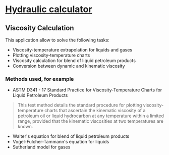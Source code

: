 # [Hydraulic calculator](https://userr23.github.io/hydrocalc.github.io/)

## Viscosity Calculation

This application allow to solve the following tasks:  
* Viscosity-temperature extrapolation for liquids and gases
* Plotting viscosity-temperature charts
* Viscosity calculation for blend of liquid petroleum products
* Conversion between dynamic and kinematic viscosity  

### Methods used, for example
* ASTM D341 - 17 Standard Practice for Viscosity-Temperature Charts for Liquid Petroleum Products
> This test method details the standard procedure for plotting viscosity-temperature charts 
that ascertain the kinematic viscosity of a petroleum oil or liquid hydrocarbon at any temperature 
within a limited range, provided that the kinematic viscosities at two temperatures are known.  
* Walter's equation for blend of liquid petroleum products
* Vogel-Fulcher-Tammann's equation for liquids
* Sutherland model for gases
